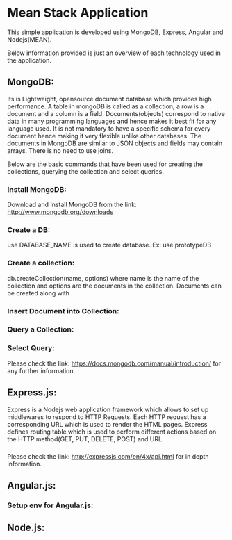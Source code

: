 # Mean Stack Application

This simple application is developed using MongoDB, Express, Angular and Nodejs(MEAN). 

Below information provided is just an overview of each technology used in the application.

## MongoDB:
Its is Lightweight, opensource document database which provides high performance. A table in mongoDB is called as a collection, a row is a document and a column is a field. Documents(objects) correspond to native data in many programming languages and hence makes it best fit for any language used.
It is not mandatory to have a specific schema for every document hence making it very flexible unlike other databases. The documents in MongoDB are similar to JSON objects and fields may contain arrays.
There is no need to use joins. 

Below are the basic commands that have been used for creating the collections, querying the collection and select queries.

### Install MongoDB:
Download and Install MongoDB from the link: http://www.mongodb.org/downloads

### Create a DB:
use DATABASE_NAME is used to create database.
Ex: use prototypeDB

### Create a collection:
db.createCollection(name, options) where name is the name of the collection and options are the documents in the collection. Documents can be created along with 

### Insert Document into Collection:

### Query a Collection:

### Select Query:



Please check the link: https://docs.mongodb.com/manual/introduction/ for any further information.

## Express.js:
Express is a Nodejs web application framework which allows to set up middlewares to respond to HTTP Requests. Each HTTP request has a corresponding URL which is used to render the HTML pages.
Express defines routing table which is used to perform different actions based on the HTTP method(GET, PUT, DELETE, POST) and URL.

### 


Please check the link: http://expressjs.com/en/4x/api.html for in depth information.

## Angular.js:

### Setup env for Angular.js:




 

## Node.js: 










